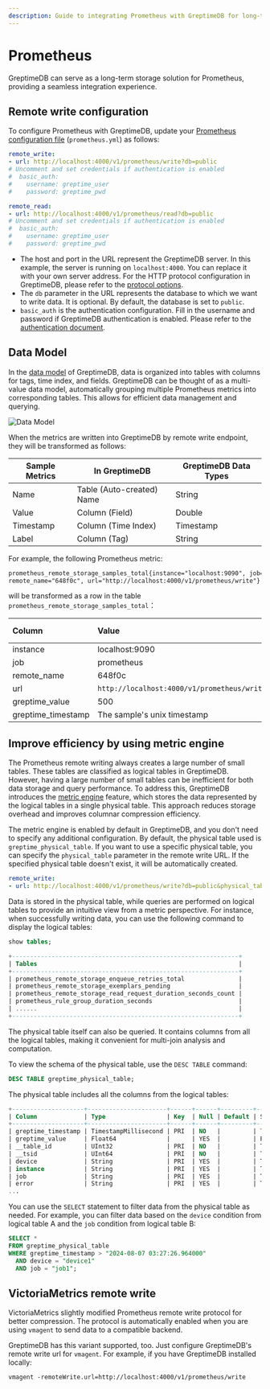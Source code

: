 ```yaml
---
description: Guide to integrating Prometheus with GreptimeDB for long-term storage, including configuration, data model mapping, and efficiency improvements.
---
```


# Prometheus

GreptimeDB can serve as a long-term storage solution for Prometheus,
providing a seamless integration experience.

## Remote write configuration

To configure Prometheus with GreptimeDB,
update your [Prometheus configuration file](https://prometheus.io/docs/prometheus/latest/configuration/configuration/#configuration-file) (`prometheus.yml`) as follows:

```yaml
remote_write:
- url: http://localhost:4000/v1/prometheus/write?db=public
# Uncomment and set credentials if authentication is enabled
#  basic_auth:
#    username: greptime_user
#    password: greptime_pwd

remote_read:
- url: http://localhost:4000/v1/prometheus/read?db=public
# Uncomment and set credentials if authentication is enabled
#  basic_auth:
#    username: greptime_user
#    password: greptime_pwd
```

- The host and port in the URL represent the GreptimeDB server. In this example, the server is running on `localhost:4000`. You can replace it with your own server address. For the HTTP protocol configuration in GreptimeDB, please refer to the [protocol options](/user-guide/deployments/configuration.md#protocol-options).
- The `db` parameter in the URL represents the database to which we want to write data. It is optional. By default, the database is set to `public`.
- `basic_auth` is the authentication configuration. Fill in the username and password if GreptimeDB authentication is enabled. Please refer to the [authentication document](/user-guide/deployments/authentication/overview.md).

## Data Model

In the [data model](/user-guide/concepts/data-model.md) of GreptimeDB, data is organized into tables with columns for tags, time index, and fields.
GreptimeDB can be thought of as a multi-value data model,
automatically grouping multiple Prometheus metrics into corresponding tables.
This allows for efficient data management and querying.

![Data Model](/PromQL-multi-value-data-model.png)

When the metrics are written into GreptimeDB by remote write endpoint, they will be transformed as
follows:

| Sample Metrics | In GreptimeDB             | GreptimeDB Data Types |
|----------------|---------------------------|-----------------------|
| Name           | Table (Auto-created) Name | String                |
| Value          | Column (Field)            | Double                |
| Timestamp      | Column (Time Index)       | Timestamp             |
| Label          | Column (Tag)              | String                |

For example, the following Prometheus metric:

```txt
prometheus_remote_storage_samples_total{instance="localhost:9090", job="prometheus",
remote_name="648f0c", url="http://localhost:4000/v1/prometheus/write"} 500
```

will be transformed as a row in the table `prometheus_remote_storage_samples_total`：

| Column             | Value                                       | Column  Data  Type |
| :----------------- | :------------------------------------------ | :----------------- |
| instance           | localhost:9090                              | String             |
| job                | prometheus                                  | String             |
| remote_name        | 648f0c                                      | String             |
| url                | `http://localhost:4000/v1/prometheus/write` | String             |
| greptime_value     | 500                                         | Double             |
| greptime_timestamp | The sample's unix timestamp                 | Timestamp          |


## Improve efficiency by using metric engine

The Prometheus remote writing always creates a large number of small tables.
These tables are classified as logical tables in GreptimeDB.
However, having a large number of small tables can be inefficient for both data storage and query performance.
To address this, GreptimeDB introduces the [metric engine](/contributor-guide/datanode/metric-engine.md) feature,
which stores the data represented by the logical tables in a single physical table.
This approach reduces storage overhead and improves columnar compression efficiency.

The metric engine is enabled by default in GreptimeDB,
and you don't need to specify any additional configuration.
By default, the physical table used is `greptime_physical_table`.
If you want to use a specific physical table, you can specify the `physical_table` parameter in the remote write URL.
If the specified physical table doesn't exist, it will be automatically created.

```yaml
remote_write:
- url: http://localhost:4000/v1/prometheus/write?db=public&physical_table=greptime_physical_table
```


Data is stored in the physical table,
while queries are performed on logical tables to provide an intuitive view from a metric perspective.
For instance, when successfully writing data, you can use the following command to display the logical tables:

```sql
show tables;
```

```sql
+---------------------------------------------------------------+
| Tables                                                        |
+---------------------------------------------------------------+
| prometheus_remote_storage_enqueue_retries_total               |
| prometheus_remote_storage_exemplars_pending                   |
| prometheus_remote_storage_read_request_duration_seconds_count |
| prometheus_rule_group_duration_seconds                        |
| ......                                                        |
+---------------------------------------------------------------+
```

The physical table itself can also be queried.
It contains columns from all the logical tables,
making it convenient for multi-join analysis and computation.

To view the schema of the physical table, use the `DESC TABLE` command:

```sql
DESC TABLE greptime_physical_table;
```

The physical table includes all the columns from the logical tables:

```sql
+--------------------+----------------------+------+------+---------+---------------+
| Column             | Type                 | Key  | Null | Default | Semantic Type |
+--------------------+----------------------+------+------+---------+---------------+
| greptime_timestamp | TimestampMillisecond | PRI  | NO   |         | TIMESTAMP     |
| greptime_value     | Float64              |      | YES  |         | FIELD         |
| __table_id         | UInt32               | PRI  | NO   |         | TAG           |
| __tsid             | UInt64               | PRI  | NO   |         | TAG           |
| device             | String               | PRI  | YES  |         | TAG           |
| instance           | String               | PRI  | YES  |         | TAG           |
| job                | String               | PRI  | YES  |         | TAG           |
| error              | String               | PRI  | YES  |         | TAG           |
...
```

You can use the `SELECT` statement to filter data from the physical table as needed.
For example, you can filter data based on the `device` condition from logical table A and the `job` condition from logical table B:

```sql
SELECT *
FROM greptime_physical_table
WHERE greptime_timestamp > "2024-08-07 03:27:26.964000"
  AND device = "device1"
  AND job = "job1";
```

## VictoriaMetrics remote write

VictoriaMetrics slightly modified Prometheus remote write protocol for better
compression. The protocol is automatically enabled when you are using `vmagent`
to send data to a compatible backend.

GreptimeDB has this variant supported, too. Just configure GreptimeDB's remote
write url for `vmagent`. For example, if you have GreptimeDB installed locally:

```shell
vmagent -remoteWrite.url=http://localhost:4000/v1/prometheus/write
```
